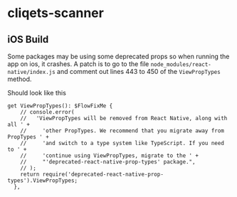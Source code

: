 # cliqets-scanner


## iOS Build

Some packages may be using some deprecated props so when running the app on ios, it crashes. 
A patch is to go to the file `node_modules/react-native/index.js` and comment out lines 443 to 450 of the `ViewPropTypes` method. 

Should look like this
```
get ViewPropTypes(): $FlowFixMe {
    // console.error(
    //   'ViewPropTypes will be removed from React Native, along with all ' +
    //     'other PropTypes. We recommend that you migrate away from PropTypes ' +
    //     'and switch to a type system like TypeScript. If you need to ' +
    //     'continue using ViewPropTypes, migrate to the ' +
    //     "'deprecated-react-native-prop-types' package.",
    // );
    return require('deprecated-react-native-prop-types').ViewPropTypes;
  },
```